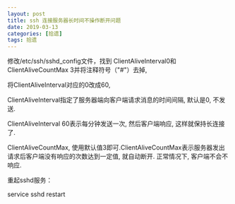 ```yaml
---
layout: post
title: ssh 连接服务器长时间不操作断开问题
date: 2019-03-13
categories: [拾遗]
tags: 拾遗
---
```

<!--more-->

修改/etc/ssh/sshd_config文件，找到 ClientAliveInterval0和ClientAliveCountMax 3并将注释符号（"#"）去掉,

将ClientAliveInterval对应的0改成60,

ClientAliveInterval指定了服务器端向客户端请求消息的时间间隔, 默认是0, 不发送.

ClientAliveInterval 60表示每分钟发送一次, 然后客户端响应, 这样就保持长连接了.

ClientAliveCountMax, 使用默认值3即可.ClientAliveCountMax表示服务器发出请求后客户端没有响应的次数达到一定值, 就自动断开.
正常情况下, 客户端不会不响应.


重起sshd服务：

service sshd restart
